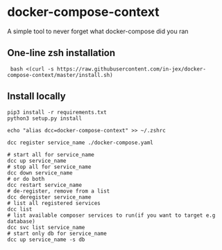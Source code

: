# docker-compose-context

A simple tool to never forget what docker-compose did you ran

## One-line zsh installation
```shell
 bash <(curl -s https://raw.githubusercontent.com/in-jex/docker-compose-context/master/install.sh)
```

## Install locally
```shell
pip3 install -r requirements.txt
python3 setup.py install
```

```shell
echo "alias dcc=docker-compose-context" >> ~/.zshrc

dcc register service_name ./docker-compose.yaml

# start all for service_name
dcc up service_name
# stop all for service_name
dcc down service_name
# or do both
dcc restart service_name
# de-register, remove from a list
dcc deregister service_name
# list all registered services
dcc list
# list available composer services to run(if you want to target e.g database)
dcc svc list service_name
# start only db for service_name
dcc up service_name -s db
```

